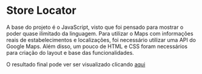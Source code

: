 # Store Locator

A base do projeto é o JavaScript, visto que foi pensado para mostrar o poder quase ilimitado da linguagem. Para utilizar o Maps com informações reais de estabelecimentos e localizações, foi necessário utilizar uma API do Google Maps. Além disso, um pouco de HTML e CSS foram necessários para criação do layout e base das funcionalidades.

O resultado final pode ver ser visualizado clicando [aqui]()
